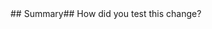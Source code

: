 <!--  Thanks for submitting a pull request!  We appreciate you spending the time to work on these changes. Please provide enough information so that others can review your pull request. The three fields below are mandatory.  Before submitting a pull request, please make sure the following is done:  1. Fork [the repository](https://github.com/facebook/react) and create your branch from `main`.  2. Run `yarn` in the repository root.  3. If you've fixed a bug or added code that should be tested, add tests!  4. Ensure the test suite passes (`yarn test`). Tip: `yarn test --watch TestName` is helpful in development.  5. Run `yarn test --prod` to test in the production environment. It supports the same options as `yarn test`.  6. If you need a debugger, run `yarn test --debug --watch TestName`, open `chrome://inspect`, and press "Inspect".  7. Format your code with [prettier](https://github.com/prettier/prettier) (`yarn prettier`).  8. Make sure your code lints (`yarn lint`). Tip: `yarn linc` to only check changed files.  9. Run the [Flow](https://flowtype.org/) type checks (`yarn flow`).  10. If you haven't already, complete the CLA.  Learn more about contributing: https://reactjs.org/docs/how-to-contribute.html-->## Summary<!-- Explain the **motivation** for making this change. What existing problem does the pull request solve?-->## How did you test this change?<!--  Demonstrate the code is solid. Example: The exact commands you ran and their output, screenshots / videos if the pull request changes the user interface.  How exactly did you verify that your PR solves the issue you wanted to solve?  If you leave this empty, your PR will very likely be closed.-->